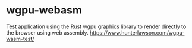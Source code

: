 # wgpu-webasm

Test application using the Rust wgpu graphics library to render directly to the browser using web assembly.
https://www.hunterlawson.com/wgpu-wasm-test/

